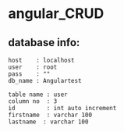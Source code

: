 # angular_CRUD
## database info:
    host    : localhost
    user    : root
    pass    : ""
    db_name : Angulartest
    
    table name : user
    column no  : 3
    id         : int auto increment
    firstname  : varchar 100
    lastname  : varchar 100
